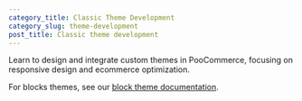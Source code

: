 ```yaml
---
category_title: Classic Theme Development 
category_slug: theme-development
post_title: Classic theme development
---
```


Learn to design and integrate custom themes in PooCommerce, focusing on responsive design and ecommerce optimization.

For blocks themes, see our [block theme documentation](../block-theme-development/README.md).
